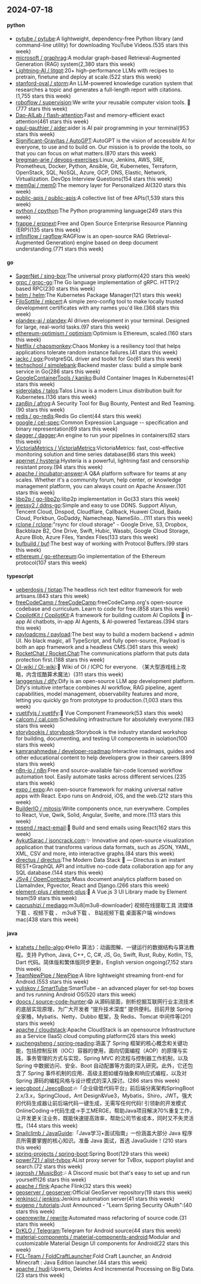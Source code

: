 ## 2024-07-18

#### python
* [pytube / pytube](https://github.com/pytube/pytube):A lightweight, dependency-free Python library (and command-line utility) for downloading YouTube Videos.(535 stars this week)
* [microsoft / graphrag](https://github.com/microsoft/graphrag):A modular graph-based Retrieval-Augmented Generation (RAG) system(2,380 stars this week)
* [Lightning-AI / litgpt](https://github.com/Lightning-AI/litgpt):20+ high-performance LLMs with recipes to pretrain, finetune and deploy at scale.(522 stars this week)
* [stanford-oval / storm](https://github.com/stanford-oval/storm):An LLM-powered knowledge curation system that researches a topic and generates a full-length report with citations.(1,755 stars this week)
* [roboflow / supervision](https://github.com/roboflow/supervision):We write your reusable computer vision tools. 💜(777 stars this week)
* [Dao-AILab / flash-attention](https://github.com/Dao-AILab/flash-attention):Fast and memory-efficient exact attention(461 stars this week)
* [paul-gauthier / aider](https://github.com/paul-gauthier/aider):aider is AI pair programming in your terminal(953 stars this week)
* [Significant-Gravitas / AutoGPT](https://github.com/Significant-Gravitas/AutoGPT):AutoGPT is the vision of accessible AI for everyone, to use and to build on. Our mission is to provide the tools, so that you can focus on what matters.(870 stars this week)
* [bregman-arie / devops-exercises](https://github.com/bregman-arie/devops-exercises):Linux, Jenkins, AWS, SRE, Prometheus, Docker, Python, Ansible, Git, Kubernetes, Terraform, OpenStack, SQL, NoSQL, Azure, GCP, DNS, Elastic, Network, Virtualization. DevOps Interview Questions(154 stars this week)
* [mem0ai / mem0](https://github.com/mem0ai/mem0):The memory layer for Personalized AI(320 stars this week)
* [public-apis / public-apis](https://github.com/public-apis/public-apis):A collective list of free APIs(1,539 stars this week)
* [python / cpython](https://github.com/python/cpython):The Python programming language(249 stars this week)
* [frappe / erpnext](https://github.com/frappe/erpnext):Free and Open Source Enterprise Resource Planning (ERP)(135 stars this week)
* [infiniflow / ragflow](https://github.com/infiniflow/ragflow):RAGFlow is an open-source RAG (Retrieval-Augmented Generation) engine based on deep document understanding.(771 stars this week)

#### go
* [SagerNet / sing-box](https://github.com/SagerNet/sing-box):The universal proxy platform(420 stars this week)
* [grpc / grpc-go](https://github.com/grpc/grpc-go):The Go language implementation of gRPC. HTTP/2 based RPC(230 stars this week)
* [helm / helm](https://github.com/helm/helm):The Kubernetes Package Manager(121 stars this week)
* [FiloSottile / mkcert](https://github.com/FiloSottile/mkcert):A simple zero-config tool to make locally trusted development certificates with any names you'd like.(368 stars this week)
* [plandex-ai / plandex](https://github.com/plandex-ai/plandex):AI driven development in your terminal. Designed for large, real-world tasks.(97 stars this week)
* [ethereum-optimism / optimism](https://github.com/ethereum-optimism/optimism):Optimism is Ethereum, scaled.(160 stars this week)
* [Netflix / chaosmonkey](https://github.com/Netflix/chaosmonkey):Chaos Monkey is a resiliency tool that helps applications tolerate random instance failures.(41 stars this week)
* [jackc / pgx](https://github.com/jackc/pgx):PostgreSQL driver and toolkit for Go(61 stars this week)
* [techschool / simplebank](https://github.com/techschool/simplebank):Backend master class: build a simple bank service in Go(286 stars this week)
* [GoogleContainerTools / kaniko](https://github.com/GoogleContainerTools/kaniko):Build Container Images In Kubernetes(41 stars this week)
* [siderolabs / talos](https://github.com/siderolabs/talos):Talos Linux is a modern Linux distribution built for Kubernetes.(136 stars this week)
* [zan8in / afrog](https://github.com/zan8in/afrog):A Security Tool for Bug Bounty, Pentest and Red Teaming.(90 stars this week)
* [redis / go-redis](https://github.com/redis/go-redis):Redis Go client(44 stars this week)
* [google / cel-spec](https://github.com/google/cel-spec):Common Expression Language -- specification and binary representation(69 stars this week)
* [dagger / dagger](https://github.com/dagger/dagger):An engine to run your pipelines in containers(62 stars this week)
* [VictoriaMetrics / VictoriaMetrics](https://github.com/VictoriaMetrics/VictoriaMetrics):VictoriaMetrics: fast, cost-effective monitoring solution and time series database(86 stars this week)
* [apernet / hysteria](https://github.com/apernet/hysteria):Hysteria is a powerful, lightning fast and censorship resistant proxy.(94 stars this week)
* [apache / incubator-answer](https://github.com/apache/incubator-answer):A Q&A platform software for teams at any scales. Whether it's a community forum, help center, or knowledge management platform, you can always count on Apache Answer.(101 stars this week)
* [libp2p / go-libp2p](https://github.com/libp2p/go-libp2p):libp2p implementation in Go(33 stars this week)
* [jeessy2 / ddns-go](https://github.com/jeessy2/ddns-go):Simple and easy to use DDNS. Support Aliyun, Tencent Cloud, Dnspod, Cloudflare, Callback, Huawei Cloud, Baidu Cloud, Porkbun, GoDaddy, Namecheap, NameSilo...(111 stars this week)
* [rclone / rclone](https://github.com/rclone/rclone):"rsync for cloud storage" - Google Drive, S3, Dropbox, Backblaze B2, One Drive, Swift, Hubic, Wasabi, Google Cloud Storage, Azure Blob, Azure Files, Yandex Files(133 stars this week)
* [bufbuild / buf](https://github.com/bufbuild/buf):The best way of working with Protocol Buffers.(99 stars this week)
* [ethereum / go-ethereum](https://github.com/ethereum/go-ethereum):Go implementation of the Ethereum protocol(107 stars this week)

#### typescript
* [ueberdosis / tiptap](https://github.com/ueberdosis/tiptap):The headless rich text editor framework for web artisans.(843 stars this week)
* [freeCodeCamp / freeCodeCamp](https://github.com/freeCodeCamp/freeCodeCamp):freeCodeCamp.org's open-source codebase and curriculum. Learn to code for free.(858 stars this week)
* [CopilotKit / CopilotKit](https://github.com/CopilotKit/CopilotKit):A framework for building custom AI Copilots 🤖 in-app AI chatbots, in-app AI Agents, & AI-powered Textareas.(394 stars this week)
* [payloadcms / payload](https://github.com/payloadcms/payload):The best way to build a modern backend + admin UI. No black magic, all TypeScript, and fully open-source, Payload is both an app framework and a headless CMS.(361 stars this week)
* [RocketChat / Rocket.Chat](https://github.com/RocketChat/Rocket.Chat):The communications platform that puts data protection first.(188 stars this week)
* [OI-wiki / OI-wiki](https://github.com/OI-wiki/OI-wiki):🌟 Wiki of OI / ICPC for everyone. （某大型游戏线上攻略，内含炫酷算术魔法）(311 stars this week)
* [langgenius / dify](https://github.com/langgenius/dify):Dify is an open-source LLM app development platform. Dify's intuitive interface combines AI workflow, RAG pipeline, agent capabilities, model management, observability features and more, letting you quickly go from prototype to production.(1,003 stars this week)
* [vuetifyjs / vuetify](https://github.com/vuetifyjs/vuetify):🐉 Vue Component Framework(53 stars this week)
* [calcom / cal.com](https://github.com/calcom/cal.com):Scheduling infrastructure for absolutely everyone.(183 stars this week)
* [storybookjs / storybook](https://github.com/storybookjs/storybook):Storybook is the industry standard workshop for building, documenting, and testing UI components in isolation(100 stars this week)
* [kamranahmedse / developer-roadmap](https://github.com/kamranahmedse/developer-roadmap):Interactive roadmaps, guides and other educational content to help developers grow in their careers.(899 stars this week)
* [n8n-io / n8n](https://github.com/n8n-io/n8n):Free and source-available fair-code licensed workflow automation tool. Easily automate tasks across different services.(235 stars this week)
* [expo / expo](https://github.com/expo/expo):An open-source framework for making universal native apps with React. Expo runs on Android, iOS, and the web.(212 stars this week)
* [BuilderIO / mitosis](https://github.com/BuilderIO/mitosis):Write components once, run everywhere. Compiles to React, Vue, Qwik, Solid, Angular, Svelte, and more.(113 stars this week)
* [resend / react-email](https://github.com/resend/react-email):💌 Build and send emails using React(162 stars this week)
* [AykutSarac / jsoncrack.com](https://github.com/AykutSarac/jsoncrack.com):✨ Innovative and open-source visualization application that transforms various data formats, such as JSON, YAML, XML, CSV and more, into interactive graphs.(84 stars this week)
* [directus / directus](https://github.com/directus/directus):The Modern Data Stack 🐰 — Directus is an instant REST+GraphQL API and intuitive no-code data collaboration app for any SQL database.(144 stars this week)
* [JSv4 / OpenContracts](https://github.com/JSv4/OpenContracts):Mass document analytics platform based on LlamaIndex, Pgvector, React and Django.(266 stars this week)
* [element-plus / element-plus](https://github.com/element-plus/element-plus):🎉 A Vue.js 3 UI Library made by Element team(59 stars this week)
* [caorushizi / mediago](https://github.com/caorushizi/mediago):m3u8[m3u8-downloader] 视频在线提取工具 流媒体下载 、视频下载 、 m3u8下载 、 B站视频下载 桌面客户端 windows mac(438 stars this week)

#### java
* [krahets / hello-algo](https://github.com/krahets/hello-algo):《Hello 算法》：动画图解、一键运行的数据结构与算法教程。支持 Python, Java, C++, C, C#, JS, Go, Swift, Rust, Ruby, Kotlin, TS, Dart 代码。简体版和繁体版同步更新，English version ongoing(7,152 stars this week)
* [TeamNewPipe / NewPipe](https://github.com/TeamNewPipe/NewPipe):A libre lightweight streaming front-end for Android.(553 stars this week)
* [yuliskov / SmartTube](https://github.com/yuliskov/SmartTube):SmartTube - an advanced player for set-top boxes and tvs running Android OS(520 stars this week)
* [doocs / source-code-hunter](https://github.com/doocs/source-code-hunter):😱 从源码层面，剖析挖掘互联网行业主流技术的底层实现原理，为广大开发者 “提升技术深度” 提供便利。目前开放 Spring 全家桶，Mybatis、Netty、Dubbo 框架，及 Redis、Tomcat 中间件等(201 stars this week)
* [apache / cloudstack](https://github.com/apache/cloudstack):Apache CloudStack is an opensource Infrastructure as a Service (IaaS) cloud computing platform(26 stars this week)
* [xuchengsheng / spring-reading](https://github.com/xuchengsheng/spring-reading):涵盖了 Spring 框架的核心概念和关键功能，包括控制反转（IOC）容器的使用，面向切面编程（AOP）的原理与实践，事务管理的方式与实现，Spring MVC 的流程与控制器工作机制，以及 Spring 中数据访问、安全、Boot 自动配置等方面的深入研究。此外，它还包含了 Spring 事件机制的应用、高级主题如缓存抽象和响应式编程，以及对 Spring 源码的编程风格与设计模式的深入探讨。(286 stars this week)
* [jeecgboot / JeecgBoot](https://github.com/jeecgboot/JeecgBoot):🔥「企业级低代码平台」前后端分离架构SpringBoot 2.x/3.x，SpringCloud，Ant Design&Vue3，Mybatis，Shiro，JWT。强大的代码生成器让前后端代码一键生成，无需写任何代码! 引领新的开发模式OnlineCoding->代码生成->手工MERGE，帮助Java项目解决70%重复工作，让开发更关注业务，既能快速提高效率，帮助公司节省成本，同时又不失灵活性。(144 stars this week)
* [Snailclimb / JavaGuide](https://github.com/Snailclimb/JavaGuide):「Java学习+面试指南」一份涵盖大部分 Java 程序员所需要掌握的核心知识。准备 Java 面试，首选 JavaGuide！(210 stars this week)
* [spring-projects / spring-boot](https://github.com/spring-projects/spring-boot):Spring Boot(129 stars this week)
* [power721 / alist-tvbox](https://github.com/power721/alist-tvbox):AList proxy server for TvBox, support playlist and search.(72 stars this week)
* [jagrosh / MusicBot](https://github.com/jagrosh/MusicBot):🎶 A Discord music bot that's easy to set up and run yourself!(26 stars this week)
* [apache / flink](https://github.com/apache/flink):Apache Flink(32 stars this week)
* [geoserver / geoserver](https://github.com/geoserver/geoserver):Official GeoServer repository(19 stars this week)
* [jenkinsci / jenkins](https://github.com/jenkinsci/jenkins):Jenkins automation server(41 stars this week)
* [eugenp / tutorials](https://github.com/eugenp/tutorials):Just Announced - "Learn Spring Security OAuth":(40 stars this week)
* [openrewrite / rewrite](https://github.com/openrewrite/rewrite):Automated mass refactoring of source code.(31 stars this week)
* [DrKLO / Telegram](https://github.com/DrKLO/Telegram):Telegram for Android source(44 stars this week)
* [material-components / material-components-android](https://github.com/material-components/material-components-android):Modular and customizable Material Design UI components for Android(22 stars this week)
* [FCL-Team / FoldCraftLauncher](https://github.com/FCL-Team/FoldCraftLauncher):Fold Craft Launcher, an Android Minecraft : Java Edition launcher.(44 stars this week)
* [apache / hudi](https://github.com/apache/hudi):Upserts, Deletes And Incremental Processing on Big Data.(23 stars this week)

